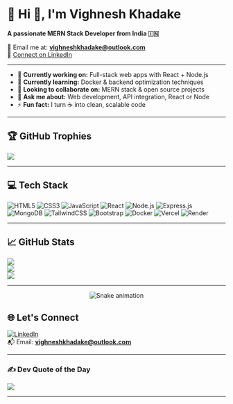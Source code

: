 # 💫 Hi 👋, I'm Vighnesh Khadake

**A passionate MERN Stack Developer from India 🇮🇳**

📧 Email me at: **vighneshkhadake@outlook.com**  
🔗 [Connect on LinkedIn](https://www.linkedin.com/in/vighnesh-k-903754281/)

---

- 🔭 **Currently working on:** Full-stack web apps with React + Node.js  
- 🌱 **Currently learning:** Docker & backend optimization techniques  
- 👯 **Looking to collaborate on:** MERN stack & open source projects  
- 💬 **Ask me about:** Web development, API integration, React or Node  
- ⚡ **Fun fact:** I turn ☕ into clean, scalable code  

---

## 🏆 GitHub Trophies

![](https://github-profile-trophy.vercel.app/?username=vighnesh583&theme=radical&no-frame=false&no-bg=false&margin-w=4)

---

## 💻 Tech Stack

![HTML5](https://img.shields.io/badge/HTML5-E34F26?style=for-the-badge&logo=html5&logoColor=white)
![CSS3](https://img.shields.io/badge/CSS3-1572B6?style=for-the-badge&logo=css3&logoColor=white)
![JavaScript](https://img.shields.io/badge/JavaScript-F7DF1E?style=for-the-badge&logo=javascript&logoColor=black)
![React](https://img.shields.io/badge/React-61DAFB?style=for-the-badge&logo=react&logoColor=black)
![Node.js](https://img.shields.io/badge/Node.js-339933?style=for-the-badge&logo=nodedotjs&logoColor=white)
![Express.js](https://img.shields.io/badge/Express.js-000000?style=for-the-badge&logo=express&logoColor=white)
![MongoDB](https://img.shields.io/badge/MongoDB-4EA94B?style=for-the-badge&logo=mongodb&logoColor=white)
![TailwindCSS](https://img.shields.io/badge/Tailwind_CSS-38B2AC?style=for-the-badge&logo=tailwind-css&logoColor=white)
![Bootstrap](https://img.shields.io/badge/Bootstrap-7952B3?style=for-the-badge&logo=bootstrap&logoColor=white)
![Docker](https://img.shields.io/badge/Docker-2496ED?style=for-the-badge&logo=docker&logoColor=white)
![Vercel](https://img.shields.io/badge/Vercel-000?style=for-the-badge&logo=vercel&logoColor=white)
![Render](https://img.shields.io/badge/Render-46E3B7?style=for-the-badge&logo=render&logoColor=black)

---



## 📈 GitHub Stats

![](https://github-readme-stats.vercel.app/api?username=vighnesh583&theme=radical&show_icons=true&hide_border=false&count_private=true)  
![](https://github-readme-stats.vercel.app/api/top-langs/?username=vighnesh583&layout=compact&theme=radical&hide_border=false)  
![](https://github-readme-streak-stats.herokuapp.com/?user=vighnesh583&theme=radical&hide_border=false)

---

<!-- Snake Game Repo View -->

<div align="center">
  <img src="https://profile-readme-generator.com/assets/snake.svg" alt="Snake animation" />
</div>

## 🌐 Let's Connect

[![LinkedIn](https://img.shields.io/badge/LinkedIn-%230077B5.svg?style=for-the-badge&logo=linkedin&logoColor=white)](https://www.linkedin.com/in/vighnesh-k-903754281/)  
📬 Email: **vighneshkhadake@outlook.com**

---

### ✍️ Dev Quote of the Day

![](https://quotes-github-readme.vercel.app/api?type=horizontal&theme=radical)

---

<!-- Made with ❤️ by Vighnesh Khadake -->
